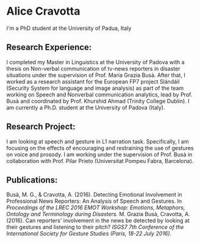 # Alice Cravotta
I'm a PhD student at the University of Padua, Italy

## Research Experience:
I completed my Master in Linguistics at the University of Padova with a thesis on Non-verbal communication of tv-news reporters in disaster situations under the supervision of Prof. Maria Grazia Busà. After that, I worked as a research assistant for the European FP7 project Slándáil (Security System for language and image analysis) as part of the team working on Speech and Nonverbal communication analytics, lead by Prof. Busà and coordinated by Prof. Khurshid Ahmad (Trinity College Dublin). I am currently a Ph.D. student at the University of Padova (Italy).

## Research Project:
I am looking at speech and gesture in L1 narration task. Specifically, I am focusing on the effects of encouraging and restraining the use of gestures on voice and prosody. I am working under the supervision of Prof. Busà in collaboration with Prof. Pilar Prieto (Universitat Pompeu Fabra, Barcelona).

## Publications:
Busà, M. G., & Cravotta, A. (2016). Detecting Emotional Involvement in Professional News Reporters: An Analysis of Speech and Gestures. In _Proceedings of the LREC 2016 EMOT Workshop: Emotions, Metaphors, Ontology and Terminology during Disasters._
M. Grazia Busà, Cravotta, A. (2016). Can reporters' involvement in the news be detected by looking at their gestures and listening to their pitch? _ISGS7 7th Conference of the International Society for Gesture Studies (Paris, 18-22 July 2016)_. 

<!--
You can use the [editor on GitHub](https://github.com/alicecravotta/alicecravotta/edit/master/README.md) to maintain and preview the content for your website in Markdown files.

Whenever you commit to this repository, GitHub Pages will run [Jekyll](https://jekyllrb.com/) to rebuild the pages in your site, from the content in your Markdown files.

### Markdown

Markdown is a lightweight and easy-to-use syntax for styling your writing. It includes conventions for

```markdown
Syntax highlighted code block

# Header 1
## Header 2
### Header 3

- Bulleted
- List

1. Numbered
2. List

**Bold** and _Italic_ and `Code` text

[Link](url) and ![Image](src)
```

For more details see [GitHub Flavored Markdown](https://guides.github.com/features/mastering-markdown/).

### Jekyll Themes

Your Pages site will use the layout and styles from the Jekyll theme you have selected in your [repository settings](https://github.com/alicecravotta/alicecravotta/settings). The name of this theme is saved in the Jekyll `_config.yml` configuration file.

### Support or Contact

Having trouble with Pages? Check out our [documentation](https://help.github.com/categories/github-pages-basics/) or [contact support](https://github.com/contact) and we’ll help you sort it out.
-->
